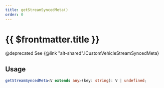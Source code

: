 ```yaml
---
title: getStreamSyncedMeta()
order: 0
---
```


# {{ $frontmatter.title }}

@deprecated See {@link "alt-shared".ICustomVehicleStreamSyncedMeta} 

## Usage

```ts
getStreamSyncedMeta<V extends any>(key: string): V | undefined;
```
